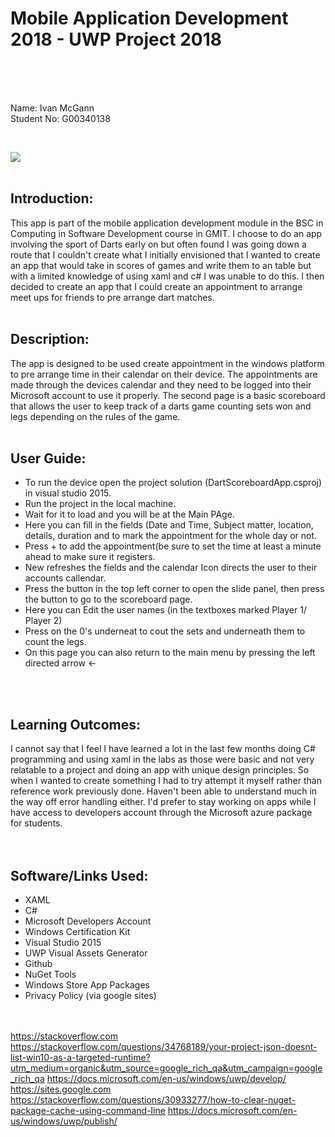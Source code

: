 # Mobile Application Development 2018 - UWP Project 2018 

<br>
<br>


<br>Name: Ivan McGann 
<br> Student No: G00340138

<br>

![](https://www.yoyogames.com/system/blogs/featured_images/000/000/124/original/uwp.png?1455642272)
<br><br>

## Introduction:<br>
This app is part of the mobile application development module in the BSC in Computing in Software Development course in GMIT. I choose to do an app involving the sport of Darts early on but often found I was going down a route that I couldn't create what I initially envisioned that I wanted to create an app that would take in scores of games and write them to an table but with a limited knowledge of using xaml and c# I was unable to do this. I then decided to create an app that I could create an appointment to arrange meet ups for friends to pre arrange dart matches.
<br>
<br>
## Description: <br>
The app is designed to be used create appointment in the windows platform to pre arrange time in their calendar on their device. The appointments are made through the devices calendar and they need to be logged into their Microsoft account to use it properly. The second page is a basic scoreboard that allows the user to keep track of a darts game counting sets won and legs depending on the rules of the game. 
<br>
<br>
## User Guide: <br>
* To run the device open the project solution (DartScoreboardApp.csproj) in visual studio 2015.
* Run the project in the local machine.
* Wait for it to load and you will be at the Main PAge.
* Here you can fill in the fields (Date and Time, Subject matter, location, details, duration and to mark the appointment for the whole day or not.
* Press + to add the appointment(be sure to set the time at least a minute ahead to make sure it registers.
* New refreshes the fields and the calendar Icon directs the user to their accounts callendar.
* Press the button in the top left corner to open the slide panel, then press the button to go to the scoreboard page.
* Here you can Edit the user names (in the textboxes marked Player 1/ Player 2)
* Press on the 0's underneat to cout the sets and underneath them to count the legs.
* On this page you can also return to the main menu by pressing the left directed arrow <-  

<br><br>
## Learning Outcomes:<br>
I cannot say that I feel I have learned a lot in the last few months doing C# programming and using xaml in the labs as those were basic and not very relatable to a project and doing an app with unique design principles. So when I wanted to create something I had to try attempt it myself rather than reference work previously done. Haven't been able to understand much in the way off error handling either. I'd prefer to stay working on apps while I have access to developers account through the Microsoft azure package for students.   
<br>
<br>
## Software/Links Used:<br>
* XAML
* C#
* Microsoft Developers Account
* Windows Certification Kit
* Visual Studio 2015
* UWP Visual Assets Generator
* Github
* NuGet Tools
* Windows Store App Packages
* Privacy Policy (via google sites)

<br><br>
https://stackoverflow.com
https://stackoverflow.com/questions/34768189/your-project-json-doesnt-list-win10-as-a-targeted-runtime?utm_medium=organic&utm_source=google_rich_qa&utm_campaign=google_rich_qa
https://docs.microsoft.com/en-us/windows/uwp/develop/
https://sites.google.com
https://stackoverflow.com/questions/30933277/how-to-clear-nuget-package-cache-using-command-line
https://docs.microsoft.com/en-us/windows/uwp/publish/
